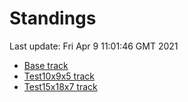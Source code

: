 # Standings

Last update: Fri Apr  9 11:01:46 GMT 2021

* [Base track](comps/Base/2021-04-09/standings.md)
* [Test10x9x5 track](comps/Test10x9x5/2021-04-09/standings.md)
* [Test15x18x7 track](comps/Test15x18x7/2021-04-09/standings.md)
